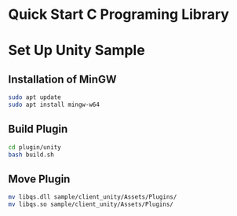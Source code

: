 # Quick Start C Programing Library








# Set Up Unity Sample

## Installation of MinGW

```bash
sudo apt update
sudo apt install mingw-w64
```

## Build Plugin

```bash
cd plugin/unity
bash build.sh
```
## Move Plugin

```bash
mv libqs.dll sample/client_unity/Assets/Plugins/
mv libqs.so sample/client_unity/Assets/Plugins/
```

